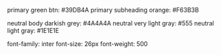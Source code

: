 <!-- colors -->

primary green btn: #39DB4A
primary subheading orange: #F63B3B

neutral body darkish grey: #4A4A4A
neutral very light gray: #555
neutral light gray: #1E1E1E

<!-- fonts -->

font-family: inter
font-size: 26px
font-weight: 500 